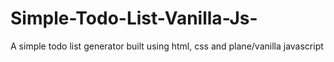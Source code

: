 # Simple-Todo-List-Vanilla-Js-
A simple todo list generator built using html, css and plane/vanilla javascript
